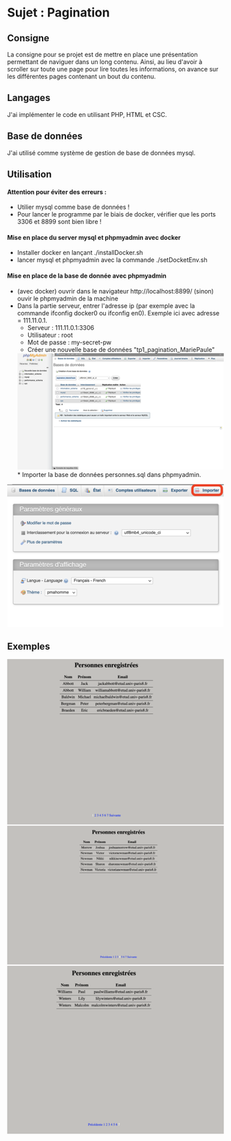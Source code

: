 # Sujet : Pagination
## Consigne
La consigne pour se projet est de mettre en place une présentation permettant de naviguer dans un long contenu. Ainsi, au lieu d'avoir à scroller sur toute une page pour lire toutes les informations, on avance sur les différentes pages contenant un bout du contenu.

## Langages
J'ai implémenter le code en utilisant PHP, HTML et CSC.

## Base de données
J'ai utilisé comme système de gestion de base de données mysql.

## Utilisation
#### Attention pour éviter des erreurs :
* Utilier mysql comme base de données !
* Pour lancer le programme par le biais de docker, vérifier que les ports 3306 et 8899 sont bien libre !

#### Mise en place du server mysql et phpmyadmin avec docker
* Installer docker en lançant ./installDocker.sh
* lancer mysql et phpmyadmin avec la commande ./setDocketEnv.sh

#### Mise en place de la base de donnée avec phpmyadmin
* (avec docker) ouvrir dans le navigateur http://localhost:8899/ (sinon) ouvir le phpmyadmin de la machine
* Dans la partie serveur, entrer l'adresse ip (par exemple avec la commande ifconfig docker0 ou ifconfig en0). Exemple ici avec adresse = 111.11.0.1.
   * Serveur : 111.11.0.1:3306
   * Utilisateur : root
   * Mot de passe : my-secret-pw
   * Créer une nouvelle base de données "tp1_pagination_MariePaule"
   <img src="images/creation.png" />
   * Importer la base de données personnes.sql dans phpmyadmin.
<img src="images/importer.png" />

## Exemples
<img src="images/capturesEcran/exemple1.png" />
<img src="images/capturesEcran/exemple2.png" />
<img src="images/capturesEcran/exemple3.png" />